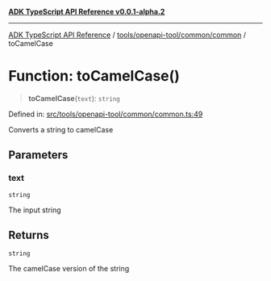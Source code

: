 [**ADK TypeScript API Reference v0.0.1-alpha.2**](../../../../../README.md)

***

[ADK TypeScript API Reference](../../../../../modules.md) / [tools/openapi-tool/common/common](../README.md) / toCamelCase

# Function: toCamelCase()

> **toCamelCase**(`text`): `string`

Defined in: [src/tools/openapi-tool/common/common.ts:49](https://github.com/njraladdin/adk-typescript/blob/main/src/tools/openapi-tool/common/common.ts#L49)

Converts a string to camelCase

## Parameters

### text

`string`

The input string

## Returns

`string`

The camelCase version of the string

